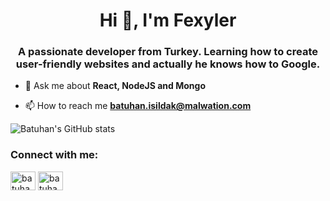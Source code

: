 <h1 align="center">Hi 👋, I'm Fexyler</h1>
<h3 align="center">A passionate developer from Turkey. Learning how to create user-friendly websites and actually he knows how to Google.</h3>


- 💬  Ask me about **React, NodeJS and Mongo**

- 📫  How to reach me **batuhan.isildak@malwation.com**


![Batuhan's GitHub stats](https://github-readme-stats.vercel.app/api?username=Fexyler&count_private=true&show_icons=true&theme=radical)

<h3 align="left">Connect with me:</h3>
<p align="left">
<a href="https://twitter.com/batuhan_isildak" target="blank"><img align="center" src="https://upload.wikimedia.org/wikipedia/sco/9/9f/Twitter_bird_logo_2012.svg" alt="batuhan_isildak" height="30" width="40" /></a>
<a href="https://linkedin.com/in/batuhanisildak" target="blank"><img align="center" src="https://4.bp.blogspot.com/-CQh-IGKtM2Y/XE9D2ReVFbI/AAAAAAAAHcU/SMBvdgTWLu0VjCkIDAoBWCGYhld-GxB0QCK4BGAYYCw/s1600/icon-linkedin.png" alt="batuhanisildak" height="30" width="40" /></a>
</p>


